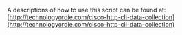 A descriptions of how to use this script can be found at:
[http://technologyordie.com/cisco-http-cli-data-collection](http://technologyordie.com/cisco-http-cli-data-collection)
